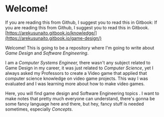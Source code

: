 # Welcome!



If you are reading this from Github, I suggest you to read this in Gitbook: If you are reading this from Github, I suggest you to read this in Gitbook. [https://arekusunaito.gitbook.io/knowledge/](https://arekusunaito.gitbook.io/game-design/)

Welcome! This is going to be a repository where I'm going to write about _Game Design_ and _Software Engineering_.

I am a _Computer Systems Engineer,_ there wasn't any subject related to Game Design in my career, it was just related to _Computer Science_,  yet I always asked my Professors to create a Video game that applied that computer science knowledge on video game projects. This way I was evaluated and I was learning more about how to make video games.

Here, you will find game design and Software Engineering topics . I want to make notes that pretty much everyone can understand, there's gonna be some fancy language here and there, but hey, fancy stuff is needed sometimes, especially _Concepts_. 

